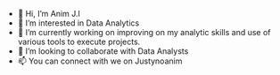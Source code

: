 - 👋 Hi, I’m Anim J.I
- 👀 I’m interested in Data Analytics 
- 🌱 I’m currently working on improving on my analytic skills and use of various tools to execute projects.
- 💞️ I’m looking to collaborate with Data Analysts 
- 📫 You can connect with we on Justynoanim

<!---
Justynoanim/Justynoanim is a ✨ special ✨ repository because its `README.md` (this file) appears on your GitHub profile.
You can click the Preview link to take a look at your changes.
--->
